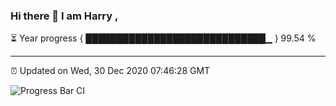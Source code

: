 ### Hi there 👋 I am Harry , 

⏳ Year progress { █████████████████████████████▁ } 99.54 %

---

⏰ Updated on Wed, 30 Dec 2020 07:46:28 GMT

![Progress Bar CI](https://github.com/duykhang68/duykhang68/workflows/Progress%20Bar%20CI/badge.svg)
